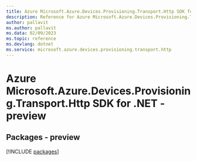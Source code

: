 ```yaml
---
title: Azure Microsoft.Azure.Devices.Provisioning.Transport.Http SDK for .NET
description: Reference for Azure Microsoft.Azure.Devices.Provisioning.Transport.Http SDK for .NET
author: pallavit
ms.author: pallavit
ms.data: 02/09/2023
ms.topic: reference
ms.devlang: dotnet
ms.service: microsoft.azure.devices.provisioning.transport.http
---
```

# Azure Microsoft.Azure.Devices.Provisioning.Transport.Http SDK for .NET - preview
## Packages - preview
[!INCLUDE [packages](microsoft.azure.devices.provisioning.transport.http-index.md)]